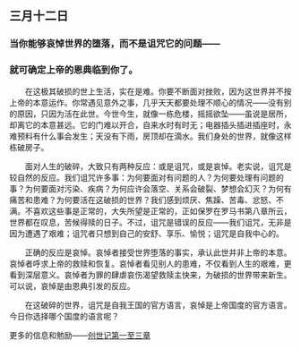 ## 三月十二日

### 当你能够哀悼世界的堕落，而不是诅咒它的问题——
### 就可确定上帝的恩典临到你了。

&emsp;&emsp;在这极其破损的世上生活，实在是难。你要不断面对挫败，因为这世界并不按上帝的本意运作。你常遇见意外之事，几乎天天都要处理不顺心的情况——没有别的原因，只因为活在此世。今世今生，就像一栋危楼，摇摇欲坠——虽说是居所，却离它的本意甚远。它的门难以开合，自来水时有时无；电器插头插进插座时，永难预料有什么事会发生；天没有下雨，房顶却在滴水。我们身处的世界，就像这样栋破房子。<br>

&emsp;&emsp;面对人生的破碎，大致只有两种反应：或是诅咒，或是哀悼。老实说，诅咒是较自然的反应。我们诅咒许多事：为何要面对有问题的人？为何要处理有问题的事？为何要面对污染、疾病？为何应许会落空、关系会破裂、梦想会幻灭？为何有痛苦和患难？为何要活在这破损的世界？我们感到烦厌、焦躁、苦毒、忿怒、不满。不喜欢这些事是正常的，大失所望是正常的，正如保罗在罗马书第八章所云，世界都在叹息，苦候得赎的日子。不过，诅咒是错误的反应——我们诅咒，无非是因为遭遇了艰难；诅咒者只想到自己的安舒、享乐、愉悦；诅咒是自我中心的。<br>

&emsp;&emsp;正确的反应是哀悼。哀悼者接受世界堕落的事实，承认此世并非上帝的本意。哀悼者呼求上帝的救赎和恢复。哀悼者看见别人的患难，不仅看到人生的艰难，更看到深层意义。哀悼者为罪的肆虐哀伤渴望救赎主快来，为破损的世界带来新生。可以说，哀悼是由恩典引发的反应。<br>

&emsp;&emsp;在这破碎的世界，诅咒是自我王国的官方语言，哀悼是上帝国度的官方语言。今日你选择哪个国度的语言呢？<br>


更多的信息和勉励——[创世记第一至三章](http://rcuv.hkbs.org.hk/CUNP1s/GEN/1/)